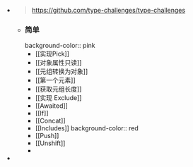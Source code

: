 - > https://github.com/type-challenges/type-challenges
	- ### 简单
	  background-color:: pink
		- [[实现Pick]]
		- [[对象属性只读]]
		- [[元组转换为对象]]
		- [[第一个元素]]
		- [[获取元组长度]]
		- [[实现 Exclude]]
		- [[Awaited]]
		- [[If]]
		- [[Concat]]
		- [[Includes]]
		  background-color:: red
		- [[Push]]
		- [[Unshift]]
		-
-